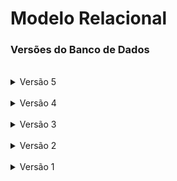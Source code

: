 # Modelo Relacional

### Versões do Banco de Dados
<br>
<details><summary>Versão 5</summary><p>

![Versão 5 do modelo ER do Banco de Dados](images/ERv5.png "Versão 5 do modelo ER do Banco de Dados")

</p></details>
<br>
<details><summary>Versão 4</summary><p>

![Versão 4 do modelo ER do Banco de Dados](images/ERv4.png "Versão 4 do modelo ER do Banco de Dados")

</p></details>
<br>
<details><summary>Versão 3</summary><p>

![Versão 3 do modelo ER do Banco de Dados](images/ERv3.png "Versão 3 do modelo ER do Banco de Dados")

</p></details>
<br>
<details><summary>Versão 2</summary><p>

![Versão 2 do modelo ER do Banco de Dados](images/ERv2.png "Versão 2 do modelo ER do Banco de Dados")

</p></details>
<br>
<details><summary>Versão 1</summary><p>

![Versão 1 do modelo ER do Banco de Dados](images/ERv1.png "Versão 1 do modelo ER do Banco de Dados")

</p></details>